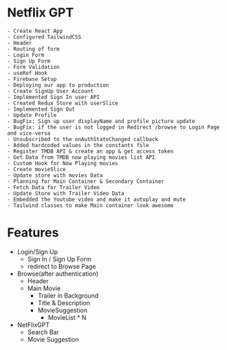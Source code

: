 # Netflix GPT

    - Create React App
    - Configured TailwindCSS
    - Header
    - Routing of form
    - Login Form
    - Sign Up Form
    - Form Validation
    - useRef Hook
    - Firebase Setup
    - Deploying our app to production
    - Create SignUp User Account
    - Implemented Sign In user API
    - Created Redux Store with userSlice
    - Implemented Sign Out
    - Update Profile
    - BugFix: Sign up user displayName and profile picture update
    - BugFix: if the user is not logged in Redirect /browse to Login Page and vice-versa
    - Unsubscribed to the onAuthStateChanged callback
    - Added hardcoded values in the constants file
    - Register TMDB API & create an app & get access token
    - Get Data from TMDB now playing movies list API
    - Custom Hook for Now Playing movies
    - Create movieSlice
    - Update store with movies Data
    - Planning for Main Container & Secondary Container
    - Fetch Data for Trailer Video
    - Update Store with Trailer Video Data
    - Embedded the Youtube video and make it autoplay and mute
    - Tailwind classes to make Main container look awesome

# Features

- Login/Sign Up
  - Sign In / Sign Up Form
  - redirect to Browse Page
- Browse(after authentication)
  - Header
  - Main Movie
    - Trailer in Background
    - Title & Description
    - MovieSuggestion
      - MovieList \* N
- NetFlixGPT
  - Search Bar
  - Movie Suggestion
